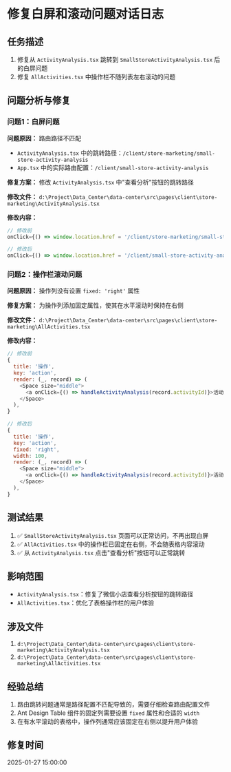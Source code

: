 # 修复白屏和滚动问题对话日志

## 任务描述
1. 修复从 `ActivityAnalysis.tsx` 跳转到 `SmallStoreActivityAnalysis.tsx` 后的白屏问题
2. 修复 `AllActivities.tsx` 中操作栏不随列表左右滚动的问题

## 问题分析与修复

### 问题1：白屏问题
**问题原因：** 路由路径不匹配
- `ActivityAnalysis.tsx` 中的跳转路径：`/client/store-marketing/small-store-activity-analysis`
- `App.tsx` 中的实际路由配置：`/client/small-store-activity-analysis`

**修复方案：** 修改 `ActivityAnalysis.tsx` 中"查看分析"按钮的跳转路径

**修改文件：** `d:\Project\Data_Center\data-center\src\pages\client\store-marketing\ActivityAnalysis.tsx`

**修改内容：**
```javascript
// 修改前
onClick={() => window.location.href = '/client/store-marketing/small-store-activity-analysis'}

// 修改后  
onClick={() => window.location.href = '/client/small-store-activity-analysis'}
```

### 问题2：操作栏滚动问题
**问题原因：** 操作列没有设置 `fixed: 'right'` 属性

**修复方案：** 为操作列添加固定属性，使其在水平滚动时保持在右侧

**修改文件：** `d:\Project\Data_Center\data-center\src\pages\client\store-marketing\AllActivities.tsx`

**修改内容：**
```javascript
// 修改前
{
  title: '操作',
  key: 'action',
  render: (_, record) => (
    <Space size="middle">
      <a onClick={() => handleActivityAnalysis(record.activityId)}>活动分析</a>
    </Space>
  ),
}

// 修改后
{
  title: '操作',
  key: 'action',
  fixed: 'right',
  width: 100,
  render: (_, record) => (
    <Space size="middle">
      <a onClick={() => handleActivityAnalysis(record.activityId)}>活动分析</a>
    </Space>
  ),
}
```

## 测试结果
1. ✅ `SmallStoreActivityAnalysis.tsx` 页面可以正常访问，不再出现白屏
2. ✅ `AllActivities.tsx` 中的操作栏已固定在右侧，不会随表格内容滚动
3. ✅ 从 `ActivityAnalysis.tsx` 点击"查看分析"按钮可以正常跳转

## 影响范围
- `ActivityAnalysis.tsx`：修复了微信小店查看分析按钮的跳转路径
- `AllActivities.tsx`：优化了表格操作栏的用户体验

## 涉及文件
1. `d:\Project\Data_Center\data-center\src\pages\client\store-marketing\ActivityAnalysis.tsx`
2. `d:\Project\Data_Center\data-center\src\pages\client\store-marketing\AllActivities.tsx`

## 经验总结
1. 路由跳转问题通常是路径配置不匹配导致的，需要仔细检查路由配置文件
2. Ant Design Table 组件的固定列需要设置 `fixed` 属性和合适的 `width`
3. 在有水平滚动的表格中，操作列通常应该固定在右侧以提升用户体验

## 修复时间
2025-01-27 15:00:00